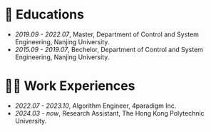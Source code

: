 # 📖 Educations
- *2019.09 - 2022.07*, Master, Department of Control and System Engineering, Nanjing University. 
- *2015.09 - 2019.07*, Bechelor, Department of Control and System Engineering, Nanjing University. 

# 👨‍💼 Work Experiences
- *2022.07 - 2023.10*, Algorithm Engineer, 4paradigm Inc.
- *2024.03 - now*, Research Assistant, The Hong Kong Polytechnic University.
